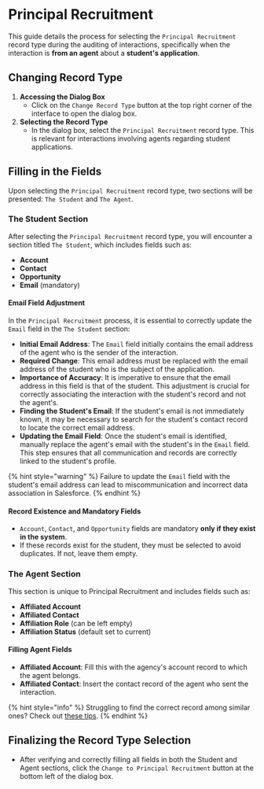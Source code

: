 # Principal Recruitment

This guide details the process for selecting the `Principal Recruitment` record type during the auditing of interactions, specifically when the interaction is **from an agent** about a **student's application**.

## Changing Record Type

1. **Accessing the Dialog Box**
   * Click on the `Change Record Type` button at the top right corner of the interface to open the dialog box.
2. **Selecting the Record Type**
   * In the dialog box, select the `Principal Recruitment` record type. This is relevant for interactions involving agents regarding student applications.

## Filling in the Fields

Upon selecting the `Principal Recruitment` record type, two sections will be presented: `The Student` and `The Agent`.

### The Student Section

After selecting the `Principal Recruitment` record type, you will encounter a section titled `The Student`, which includes fields such as:

* **Account**
* **Contact**
* **Opportunity**
* **Email** (mandatory)

#### Email Field Adjustment

In the `Principal Recruitment` process, it is essential to correctly update the `Email` field in the `The Student` section:

* **Initial Email Address**: The `Email` field initially contains the email address of the agent who is the sender of the interaction.
* **Required Change**: This email address must be replaced with the email address of the student who is the subject of the application.
* **Importance of Accuracy**: It is imperative to ensure that the email address in this field is that of the student. This adjustment is crucial for correctly associating the interaction with the student's record and not the agent's.
* **Finding the Student's Email**: If the student's email is not immediately known, it may be necessary to search for the student's contact record to locate the correct email address.
* **Updating the Email Field**: Once the student's email is identified, manually replace the agent's email with the student's in the `Email` field. This step ensures that all communication and records are correctly linked to the student's profile.

{% hint style="warning" %}
Failure to update the `Email` field with the student's email address can lead to miscommunication and incorrect data association in Salesforce.
{% endhint %}

#### Record Existence and Mandatory Fields

* `Account`, `Contact`, and `Opportunity` fields are mandatory **only if they exist in the system**.
* If these records exist for the student, they must be selected to avoid duplicates. If not, leave them empty.

### The Agent Section

This section is unique to Principal Recruitment and includes fields such as:

* **Affiliated Account**
* **Affiliated Contact**
* **Affiliation Role** (can be left empty)
* **Affiliation Status** (default set to current)

#### Filling Agent Fields

* **Affiliated Account**: Fill this with the agency's account record to which the agent belongs.
* **Affiliated Contact**: Insert the contact record of the agent who sent the interaction.

{% hint style="info" %}
Struggling to find the correct record among similar ones? Check out [these tips](../../learn-salesforce/finding-records-in-lookup-fields.md).
{% endhint %}

## Finalizing the Record Type Selection

* After verifying and correctly filling all fields in both the Student and Agent sections, click the `Change to Principal Recruitment` button at the bottom left of the dialog box.